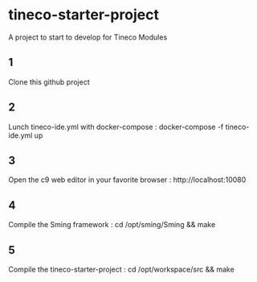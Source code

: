 # tineco-starter-project

A project to start to develop for Tineco Modules

## 1

Clone this github project

## 2

Lunch tineco-ide.yml with docker-compose : docker-compose -f tineco-ide.yml up

## 3

Open the c9 web editor in your favorite browser : http://localhost:10080

## 4

Compile the Sming framework : cd /opt/sming/Sming && make

## 5 

Compile the tineco-starter-project : cd /opt/workspace/src && make

